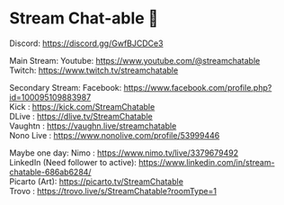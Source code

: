 # Stream Chat-able 👋



Discord: https://discord.gg/GwfBJCDCe3  

Main Stream:
Youtube: https://www.youtube.com/@streamchatable  
Twitch: https://www.twitch.tv/streamchatable  

Secondary Stream:
Facebook: https://www.facebook.com/profile.php?id=100095109883987    
Kick : https://kick.com/StreamChatable  
DLive : https://dlive.tv/StreamChatable  
Vaughtn : https://vaughn.live/streamchatable  
Nono Live : https://www.nonolive.com/profile/53999446  

Maybe one day:
Nimo : https://www.nimo.tv/live/3379679492  
LinkedIn (Need follower to active): https://www.linkedin.com/in/stream-chatable-686ab6284/  
Picarto (Art): https://picarto.tv/StreamChatable  
Trovo : https://trovo.live/s/StreamChatable?roomType=1  
